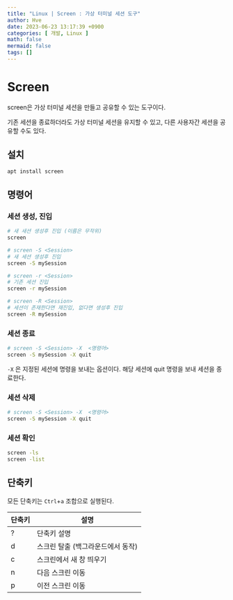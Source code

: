 ```yaml
---
title: "Linux | Screen : 가상 터미널 세션 도구"
author: Hve
date: 2023-06-23 13:17:39 +0900
categories: [ 개발, Linux ]
math: false
mermaid: false
tags: []
---
```


# Screen

screen은 가상 터미널 세션을 만들고 공유할 수 있는 도구이다.

기존 세션을 종료하더라도 가상 터미널 세션을 유지할 수 있고, 다른 사용자간 세션을 공유할 수도 있다.

## 설치

```bash
apt install screen
```

## 명령어

### 세션 생성, 진입

```bash
# 새 새션 생성후 진입 (이름은 무작위)
screen

# screen -S <Session>
# 새 세션 생성후 진입
screen -S mySession

# screen -r <Session>
# 기존 세션 진입
screen -r mySession

# screen -R <Session>
# 세션이 존재한다면 재진입, 없다면 생성후 진입
screen -R mySession
```

### 세션 종료

```bash
# screen -S <Session> -X  <명령어>
screen -S mySession -X quit
```

`-X` 은 지정된 세션에 명령을 보내는 옵션이다. 해당 세션에 quit 명령을 보내 세션을 종료한다.


### 세션 삭제

```bash
# screen -S <Session> -X  <명령어>
screen -S mySession -X quit
```

### 세션 확인

```bash
screen -ls
screen -list
```

## 단축키

모든 단축키는 `Ctrl`+`a` 조합으로 실행된다.

| 단축키 | 설명 |
|-----|-----|
|  ?  | 단축키 설명 |
|  d  | 스크린 탈출 (백그라운드에서 동작) |
|  c  | 스크린에서 새 창 띄우기 |
|  n  | 다음 스크린 이동 |
|  p  | 이전 스크린 이동 |